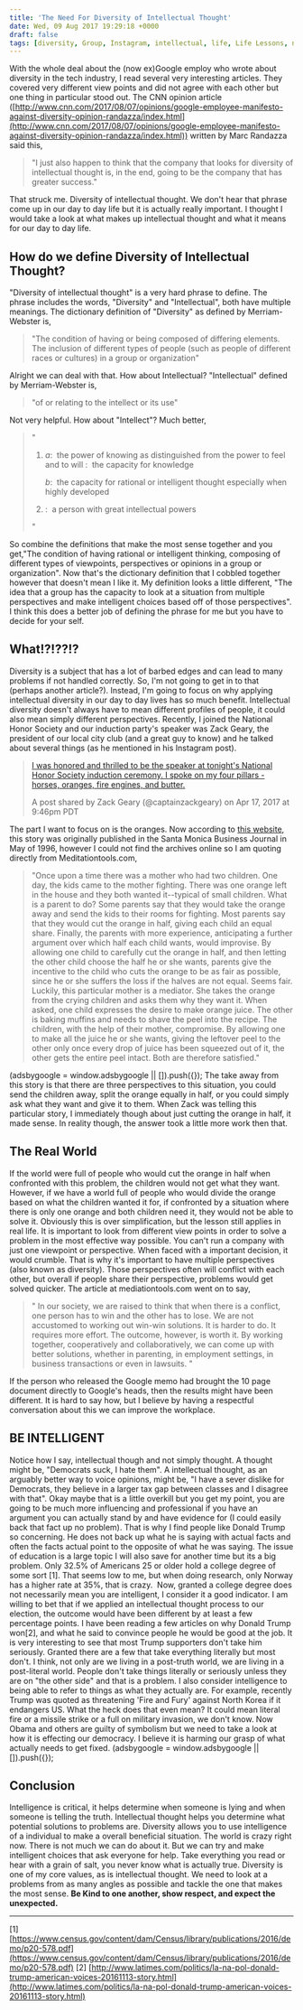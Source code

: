 ```yaml
---
title: 'The Need For Diversity of Intellectual Thought'
date: Wed, 09 Aug 2017 19:29:18 +0000
draft: false
tags: [diversity, Group, Instagram, intellectual, life, Life Lessons, new, North Korea, oranges, Problems, Real Life, Story, thinking, trump, unexperienced, Zack Geary]
---
```


With the whole deal about the (now ex)Google employ who wrote about diversity in the tech industry, I read several very interesting articles. They covered very different view points and did not agree with each other but one thing in particular stood out. The CNN opinion article ([http://www.cnn.com/2017/08/07/opinions/google-employee-manifesto-against-diversity-opinion-randazza/index.html](http://www.cnn.com/2017/08/07/opinions/google-employee-manifesto-against-diversity-opinion-randazza/index.html)) written by Marc Randazza said this,

> "I just also happen to think that the company that looks for diversity of intellectual thought is, in the end, going to be the company that has greater success."

That struck me. Diversity of intellectual thought. We don't hear that phrase come up in our day to day life but it is actually really important. I thought I would take a look at what makes up intellectual thought and what it means for our day to day life.

How do we define Diversity of Intellectual Thought?
---------------------------------------------------

"Diversity of intellectual thought" is a very hard phrase to define. The phrase includes the words, "Diversity" and "Intellectual", both have multiple meanings. The dictionary definition of "Diversity" as defined by Merriam-Webster is,

> "The condition of having or being composed of differing elements. The inclusion of different types of people (such as people of different races or cultures) in a group or organization"

Alright we can deal with that. How about Intellectual? "Intellectual" defined by Merriam-Webster is,

> "of or relating to the intellect or its use"

Not very helpful. How about "Intellect"? Much better,

> "
> 
> 1.  _a_:  the power of knowing as distinguished from the power to feel and to will :  the capacity for knowledge
>     
>     _b_:  the capacity for rational or intelligent thought especially when highly developed
>     
> 2.  :  a person with great intellectual powers
>     
> 
> "

So combine the definitions that make the most sense together and you get,"The condition of having rational or intelligent thinking, composing of different types of viewpoints, perspectives or opinions in a group or organization". Now that's the dictionary definition that I cobbled together however that doesn't mean I like it. My definition looks a little different, "The idea that a group has the capacity to look at a situation from multiple perspectives and make intelligent choices based off of those perspectives". I think this does a better job of defining the phrase for me but you have to decide for your self.

What!?!??!?
-----------

Diversity is a subject that has a lot of barbed edges and can lead to many problems if not handled correctly. So, I'm not going to get in to that (perhaps another article?). Instead, I'm going to focus on why applying intellectual diversity in our day to day lives has so much benefit. Intellectual diversity doesn't always have to mean different profiles of people, it could also mean simply different perspectives. Recently, I joined the National Honor Society and our induction party's speaker was Zack Geary, the president of our local city club (and a great guy to know) and he talked about several things (as he mentioned in his Instagram post).  

> [I was honored and thrilled to be the speaker at tonight's National Honor Society induction ceremony. I spoke on my four pillars - horses, oranges, fire engines, and butter.](https://www.instagram.com/p/BTA4hKAlfid/)
> 
> A post shared by Zack Geary (@captainzackgeary) on Apr 17, 2017 at 9:46pm PDT

The part I want to focus on is the oranges. Now according to [this website](http://www.mediationtools.com/articles/smbj9605.html), this story was originally published in the Santa Monica Business Journal in May of 1996, however I could not find the archives online so I am quoting directly from Meditationtools.com,

> "Once upon a time there was a mother who had two children. One day, the kids came to the mother fighting. There was one orange left in the house and they both wanted it--typical of small children. What is a parent to do? Some parents say that they would take the orange away and send the kids to their rooms for fighting. Most parents say that they would cut the orange in half, giving each child an equal share. Finally, the parents with more experience, anticipating a further argument over which half each child wants, would improvise. By allowing one child to carefully cut the orange in half, and then letting the other child choose the half he or she wants, parents give the incentive to the child who cuts the orange to be as fair as possible, since he or she suffers the loss if the halves are not equal. Seems fair. Luckily, this particular mother is a mediator. She takes the orange from the crying children and asks them why they want it. When asked, one child expresses the desire to make orange juice. The other is baking muffins and needs to shave the peel into the recipe. The children, with the help of their mother, compromise. By allowing one to make all the juice he or she wants, giving the leftover peel to the other only once every drop of juice has been squeezed out of it, the other gets the entire peel intact. Both are therefore satisfied."

(adsbygoogle = window.adsbygoogle || \[\]).push({}); The take away from this story is that there are three perspectives to this situation, you could send the children away, split the orange equally in half, or you could simply ask what they want and give it to them. When Zack was telling this particular story, I immediately though about just cutting the orange in half, it made sense. In reality though, the answer took a little more work then that.

The Real World
--------------

If the world were full of people who would cut the orange in half when confronted with this problem, the children would not get what they want. However, if we have a world full of people who would divide the orange based on what the children wanted it for, if confronted by a situation where there is only one orange and both children need it, they would not be able to solve it. Obviously this is over simplification, but the lesson still applies in real life. It is important to look from different view points in order to solve a problem in the most effective way possible. You can't run a company with just one viewpoint or perspective. When faced with a important decision, it would crumble. That is why it's important to have multiple perspectives (also known as diversity). Those perspectives often will conflict with each other, but overall if people share their perspective, problems would get solved quicker. The article at mediationtools.com went on to say,

> " In our society, we are raised to think that when there is a conflict, one person has to win and the other has to lose. We are not accustomed to working out win-win solutions. It is harder to do. It requires more effort. The outcome, however, is worth it. By working together, cooperatively and collaboratively, we can come up with better solutions, whether in parenting, in employment settings, in business transactions or even in lawsuits. "

If the person who released the Google memo had brought the 10 page document directly to Google's heads, then the results might have been different. It is hard to say how, but I believe by having a respectful conversation about this we can improve the workplace.

BE INTELLIGENT
--------------

Notice how I say, intellectual though and not simply thought. A thought might be, "Democrats suck, I hate them". A intellectual thought, as an arguably better way to voice opinions, might be, "I have a sever dislike for Democrats, they believe in a larger tax gap between classes and I disagree with that". Okay maybe that is a little overkill but you get my point, you are going to be much more influencing and professional if you have an argument you can actually stand by and have evidence for (I could easily back that fact up no problem). That is why I find people like Donald Trump so concerning. He does not back up what he is saying with actual facts and often the facts actual point to the opposite of what he was saying. The issue of education is a large topic I will also save for another time but its a big problem. Only 32.5% of Americans 25 or older hold a college degree of some sort \[1\]. That seems low to me, but when doing research, only Norway has a higher rate at 35%, that is crazy.  Now, granted a college degree does not necessarily mean you are intelligent, I consider it a good indicator. I am willing to bet that if we applied an intellectual thought process to our election, the outcome would have been different by at least a few percentage points. I have been reading a few articles on why Donald Trump won\[2\], and what he said to convince people he would be good at the job. It is very interesting to see that most Trump supporters don't take him seriously. Granted there are a few that take everything literally but most don't. I think, not only are we living in a post-truth world, we are living in a post-literal world. People don't take things literally or seriously unless they are on "the other side" and that is a problem. I also consider intelligence to being able to refer to things as what they actually are. For example, recently Trump was quoted as threatening 'Fire and Fury' against North Korea if it endangers US. What the heck does that even mean? It could mean literal fire or a missile strike or a full on military invasion, we don't know. Now Obama and others are guilty of symbolism but we need to take a look at how it is effecting our democracy. I believe it is harming our grasp of what actually needs to get fixed. (adsbygoogle = window.adsbygoogle || \[\]).push({});

Conclusion
----------

Intelligence is critical, it helps determine when someone is lying and when someone is telling the truth. Intellectual thought helps you determine what potential solutions to problems are. Diversity allows you to use intelligence of a individual to make a overall beneficial situation. The world is crazy right now. There is not much we can do about it. But we can try and make intelligent choices that ask everyone for help. Take everything you read or hear with a grain of salt, you never know what is actually true. Diversity is one of my core values, as is intellectual thought. We need to look at a problems from as many angles as possible and tackle the one that makes the most sense. **Be Kind to one another, show respect, and expect the unexpected.**

* * *

\[1\] [https://www.census.gov/content/dam/Census/library/publications/2016/demo/p20-578.pdf](https://www.census.gov/content/dam/Census/library/publications/2016/demo/p20-578.pdf) \[2\] [http://www.latimes.com/politics/la-na-pol-donald-trump-american-voices-20161113-story.html](http://www.latimes.com/politics/la-na-pol-donald-trump-american-voices-20161113-story.html)